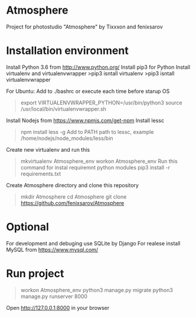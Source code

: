 # Atmosphere
Project for photostudio "Atmosphere" by Tixxxon and fenixsarov

# Installation environment
Install Python 3.6 from http://www.python.org/
Install pip3 for Python
Install virtualenv and virtualenvwrapper
    >pip3 isntall virtualenv
    >pip3 isntall virtualenvwrapper

For Ubuntu:
Add to ./bashrc or execute each time before starup OS
>export VIRTUALENVWRAPPER_PYTHON=/usr/bin/python3
>source /usr/local/bin/virtualenvwrapper.sh

Install Nodejs from https://www.npmjs.com/get-npm
Install lessc
>npm install less -g
Add to PATH path to lessc, example
/home/nodejs/node_modules/less/bin

Create new virtualenv and run this
>mkvirtualenv Atmosphere_env
>workon Atmosphere_env
Run this command for instal requiremnt python modules
>pip3 install -r requirements.txt

Create Atmosphere directory and clone this repository
>mkdir Atmosphere
>cd Atmosphere
>git clone https://github.com/fenixsarov/Atmosphere

# Optional
For development and debuging use SQLite by Django
For realese install MySQL from https://www.mysql.com/

# Run project
>workon Atmosphere_env
>python3 manage.py migrate
>python3 manage.py runserver 8000

Open http://127.0.0.1:8000 in your browser